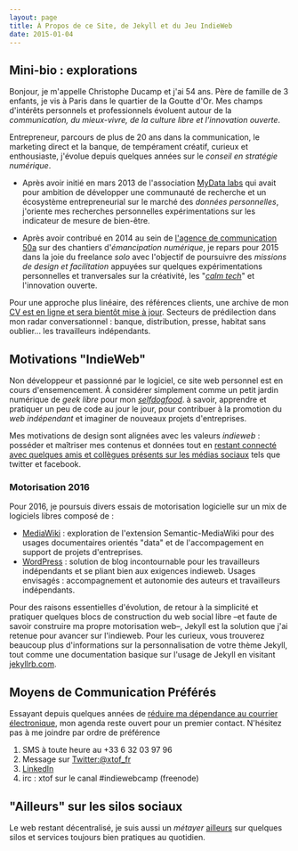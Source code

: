 ```yaml
---
layout: page
title: À Propos de ce Site, de Jekyll et du Jeu IndieWeb
date: 2015-01-04
---
```


## Mini-bio : explorations 

Bonjour, je m'appelle Christophe Ducamp et j'ai 54 ans. Père de famille de 3 enfants, je vis à Paris dans le quartier de la Goutte d'Or. Mes champs d'intérêts personnels et professionnels évoluent autour de la _communication, du mieux-vivre, de la culture libre et l'innovation ouverte_.
 
Entrepreneur, parcours de plus de 20 ans dans la communication, le marketing direct et la banque, de tempérament créatif, curieux et enthousiaste, j'évolue depuis quelques années sur le _conseil en stratégie numérique_.

* Après avoir initié en mars 2013 de l'association [MyData labs](http://mydatalabs.com) qui avait pour ambition de développer une communauté de recherche et un écosystème entrepreneurial sur le marché des _données personnelles_, j'oriente mes recherches personnelles  expérimentations sur les indicateur de mesure de bien-être.

* Après avoir contribué en 2014 au sein de [l'agence de communication 50a](http://www.50a.fr/equipe.php) sur des chantiers d'_émancipation numérique_, je repars pour 2015 dans la joie du freelance _solo_ avec l'objectif de poursuivre des _missions de design et facilitation_ appuyées sur  quelques expérimentations personnelles et tranversales sur la créativité, les "_[calm tech](http://en.wikipedia.org/wiki/Calm_technology)_" et l'innovation ouverte.

Pour une approche plus linéaire, des références clients, une archive de mon [CV est en ligne et sera bientôt mise à jour](http://christopheducamp.com/curriculumvitae.html). Secteurs de prédilection dans mon radar conversationnel : banque, distribution, presse, habitat sans oublier... les travailleurs indépendants.

## Motivations "IndieWeb"  

Non développeur et passionné par le logiciel, ce site web personnel est en cours d'ensemencement. À considérer simplement comme un petit jardin numérique de *geek libre* pour mon *[selfdogfood](http://indiewebcamp.com/selfdogfood-fr)*. à savoir, apprendre et pratiquer un peu de code au jour le jour, pour contribuer à la promotion du _web indépendant_ et imaginer de nouveaux projets d'entreprises.

Mes motivations de design sont alignées avec les valeurs _indieweb_ : posséder et maîtriser mes contenus et données tout en [restant connecté avec quelques amis et collègues présents sur les médias sociaux](http://indiewebcamp.com/POSSE) tels que twitter et facebook.

### Motorisation 2016

Pour 2016, je poursuis divers essais de motorisation logicielle sur un mix de logiciels libres composé de :

- [MediaWiki](/w/) : exploration de l'extension Semantic-MediaWiki pour des usages documentaires orientés "data" et de l'accompagement en support de projets d'entreprises.
- [WordPress](/b/2013-05-15/chronoreve-indieweb-je-veux-bosser-dans-scrivener-et-publier-ou-je-veux-sur-le-web/) : solution de blog incontournable pour les travailleurs indépendants et se pliant bien aux exigences indieweb. Usages envisagés : accompagnement et autonomie des auteurs et travailleurs indépendants.

Pour des raisons essentielles d'évolution, de retour à la simplicité et pratiquer quelques blocs de construction du web social libre –et faute de savoir construire ma propre motorisation web–, Jekyll est la solution que j'ai retenue pour avancer sur l'indieweb. Pour les curieux, vous trouverez beaucoup plus d'informations sur la personnalisation de votre thème Jekyll, tout comme une documentation basique sur l'usage de Jekyll en visitant [jekyllrb.com](http://jekyllrb.com/).

## Moyens de Communication Préférés

Essayant depuis quelques années de [réduire ma dépendance au courrier électronique](http://christopheducamp.com/w/Protocoles_de_communication#Courriel), mon agenda reste ouvert pour un premier contact. N'hésitez pas à me joindre par ordre de préférence  

1. SMS à toute heure au +33 6 32 03 97 96
2. Message sur [Twitter:@xtof_fr](http://twitter.com/xtof_fr)
3. <span class="h-card" rel="me">[LinkedIn](https://www.linkedin.com/in/christopheducamp)</span>
4. irc : xtof sur le canal #indiewebcamp (freenode)

## "Ailleurs" sur les silos sociaux

Le web restant décentralisé, je suis aussi un _métayer_ [ailleurs](/ailleurs/) sur quelques silos et services toujours bien pratiques au quotidien. 